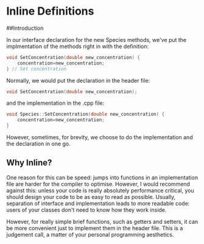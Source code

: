 Inline Definitions
==================

##Introduction

In our interface declaration for the new Species methods, we've put the implmentation of the methods right in with the definition:

``` cpp
void SetConcentration(double new_concentration) {
	concentration=new_concentration;
} // Set concentration
```

Normally, we would put the declaration in the header file:

``` cpp
void SetConcentration(double new_concentration);
```

and the implementation in the .cpp file:

``` cpp
void Species::SetConcentration(double new_concentration) {
	concentration=new_concentration;
}
```

However, sometimes, for brevity, we choose to do the implementation and the declaration in one go.

Why Inline?
-----------

One reason for this can be speed: jumps into functions in an implementation file are harder for the compiler to optimise.
However, I would recommend against this: unless your code is really absolutely performance critical, you should design your
code to be as easy to read as possible. Usually, separation of interface and implementation leads to more readable code: users
of your classes don't need to know how they work inside.

However, for really simple brief functions, such as getters and setters, it can be more convenient just to implement them in the header file.
This is a judgement call, a matter of your personal programming aesthetics.
